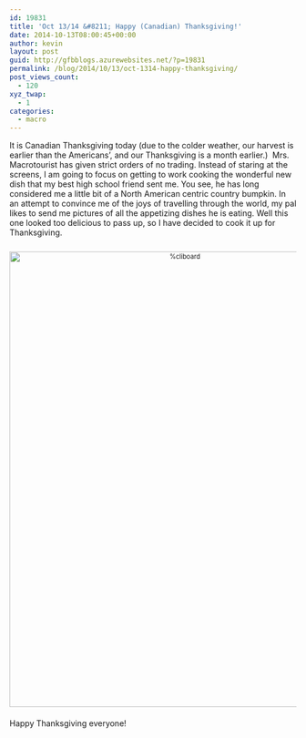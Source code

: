 ```yaml
---
id: 19831
title: 'Oct 13/14 &#8211; Happy (Canadian) Thanksgiving!'
date: 2014-10-13T08:00:45+00:00
author: kevin
layout: post
guid: http://gfbblogs.azurewebsites.net/?p=19831
permalink: /blog/2014/10/13/oct-1314-happy-thanksgiving/
post_views_count:
  - 120
xyz_twap:
  - 1
categories:
  - macro
---
```

It is Canadian Thanksgiving today (due to the colder weather, our harvest is earlier than the Americans&#8217;, and our Thanksgiving is a month earlier.)  Mrs. Macrotourist has given strict orders of no trading. Instead of staring at the screens, I am going to focus on getting to work cooking the wonderful new dish that my best high school friend sent me. You see, he has long considered me a little bit of a North American centric country bumpkin. In an attempt to convince me of the joys of travelling through the world, my pal likes to send me pictures of all the appetizing dishes he is eating. Well this one looked too delicious to pass up, so I have decided to cook it up for Thanksgiving.

<div style="width: image width px; font-size: 80%; text-align: center;">
  <a href="http://themacrotourist.com/pictures/Azure/ratOct1014-2.png"><img class="size-full wp-image-14271" style="padding-top: 1.0em;padding-bottom: 0.5em;" src="http://themacrotourist.com/pictures/Azure/ratOct1014-2.png" alt="%cliboard" width="600" height="800" /></a>
</div>

Happy Thanksgiving everyone!